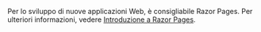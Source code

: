 Per lo sviluppo di nuove applicazioni Web, è consigliabile Razor Pages. Per ulteriori informazioni, vedere [Introduzione a Razor Pages](/aspnet/core/tutorials/razor-pages/razor-pages-start).